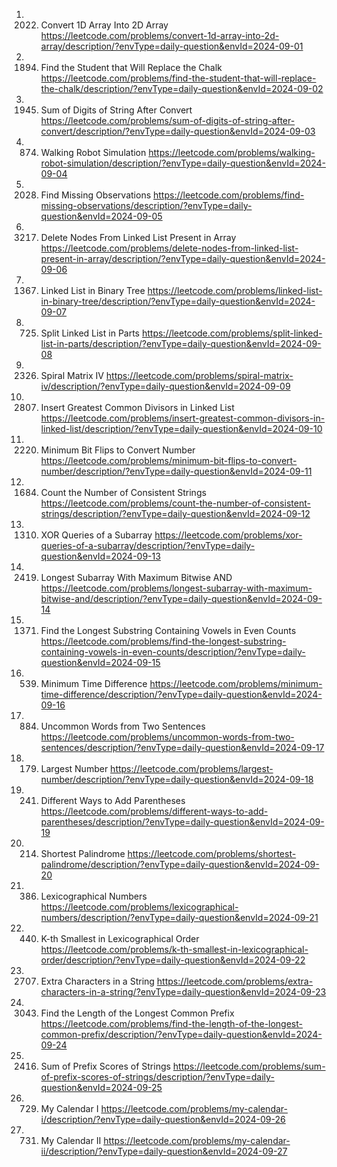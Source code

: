 1. 2022. Convert 1D Array Into 2D Array
https://leetcode.com/problems/convert-1d-array-into-2d-array/description/?envType=daily-question&envId=2024-09-01
2. 1894. Find the Student that Will Replace the Chalk
https://leetcode.com/problems/find-the-student-that-will-replace-the-chalk/description/?envType=daily-question&envId=2024-09-02
3. 1945. Sum of Digits of String After Convert
https://leetcode.com/problems/sum-of-digits-of-string-after-convert/description/?envType=daily-question&envId=2024-09-03
4. 874. Walking Robot Simulation
https://leetcode.com/problems/walking-robot-simulation/description/?envType=daily-question&envId=2024-09-04
5. 2028. Find Missing Observations
https://leetcode.com/problems/find-missing-observations/description/?envType=daily-question&envId=2024-09-05
6. 3217. Delete Nodes From Linked List Present in Array
https://leetcode.com/problems/delete-nodes-from-linked-list-present-in-array/description/?envType=daily-question&envId=2024-09-06
7. 1367. Linked List in Binary Tree
https://leetcode.com/problems/linked-list-in-binary-tree/description/?envType=daily-question&envId=2024-09-07
8. 725. Split Linked List in Parts
https://leetcode.com/problems/split-linked-list-in-parts/description/?envType=daily-question&envId=2024-09-08
9. 2326. Spiral Matrix IV
https://leetcode.com/problems/spiral-matrix-iv/description/?envType=daily-question&envId=2024-09-09
10. 2807. Insert Greatest Common Divisors in Linked List
https://leetcode.com/problems/insert-greatest-common-divisors-in-linked-list/description/?envType=daily-question&envId=2024-09-10
11. 2220. Minimum Bit Flips to Convert Number
https://leetcode.com/problems/minimum-bit-flips-to-convert-number/description/?envType=daily-question&envId=2024-09-11
12. 1684. Count the Number of Consistent Strings
https://leetcode.com/problems/count-the-number-of-consistent-strings/description/?envType=daily-question&envId=2024-09-12
13. 1310. XOR Queries of a Subarray
https://leetcode.com/problems/xor-queries-of-a-subarray/description/?envType=daily-question&envId=2024-09-13
14. 2419. Longest Subarray With Maximum Bitwise AND
https://leetcode.com/problems/longest-subarray-with-maximum-bitwise-and/description/?envType=daily-question&envId=2024-09-14
15. 1371. Find the Longest Substring Containing Vowels in Even Counts
https://leetcode.com/problems/find-the-longest-substring-containing-vowels-in-even-counts/description/?envType=daily-question&envId=2024-09-15
16. 539. Minimum Time Difference
https://leetcode.com/problems/minimum-time-difference/description/?envType=daily-question&envId=2024-09-16
17. 884. Uncommon Words from Two Sentences
https://leetcode.com/problems/uncommon-words-from-two-sentences/description/?envType=daily-question&envId=2024-09-17
18. 179. Largest Number
https://leetcode.com/problems/largest-number/description/?envType=daily-question&envId=2024-09-18
19. 241. Different Ways to Add Parentheses
https://leetcode.com/problems/different-ways-to-add-parentheses/description/?envType=daily-question&envId=2024-09-19
20. 214. Shortest Palindrome
https://leetcode.com/problems/shortest-palindrome/description/?envType=daily-question&envId=2024-09-20
21. 386. Lexicographical Numbers
https://leetcode.com/problems/lexicographical-numbers/description/?envType=daily-question&envId=2024-09-21
22. 440. K-th Smallest in Lexicographical Order
https://leetcode.com/problems/k-th-smallest-in-lexicographical-order/description/?envType=daily-question&envId=2024-09-22
23. 2707. Extra Characters in a String
https://leetcode.com/problems/extra-characters-in-a-string/?envType=daily-question&envId=2024-09-23
24. 3043. Find the Length of the Longest Common Prefix
https://leetcode.com/problems/find-the-length-of-the-longest-common-prefix/description/?envType=daily-question&envId=2024-09-24
25. 2416. Sum of Prefix Scores of Strings
https://leetcode.com/problems/sum-of-prefix-scores-of-strings/description/?envType=daily-question&envId=2024-09-25
26. 729. My Calendar I
https://leetcode.com/problems/my-calendar-i/description/?envType=daily-question&envId=2024-09-26
27. 731. My Calendar II
https://leetcode.com/problems/my-calendar-ii/description/?envType=daily-question&envId=2024-09-27